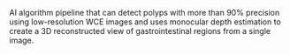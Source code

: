 AI algorithm pipeline that can detect polyps with more than 90% precision using low-resolution WCE images and uses monocular depth estimation to create a 3D reconstructed view of gastrointestinal regions from a single image.

